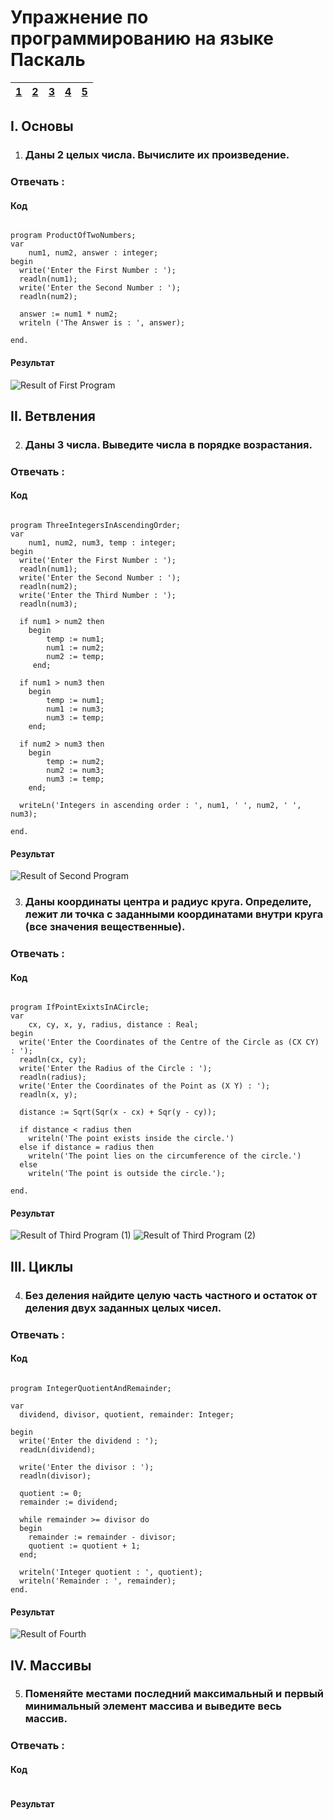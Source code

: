 # Упражнение по программированию на языке Паскаль

| <a href="#даны-2-целых-числа-вычислите-их-произведение">1</a> | <a href="#даны-3-числа-выведите-числа-в-порядке-возрастания">2</a> | <a href="#даны-координаты-центра-и-радиус-круга-определите-лежит-ли-точка-с-заданными-координатами-внутри-круга-все-значения-вещественные">3</a> | <a href="#без-деления-найдите-целую-часть-частного-и-остаток-от-деления-двух-заданных-целых-чисел">4</a> | <a href="#поменяйте-местами-последний-максимальный-и-первый-минимальный-элемент-массива-и-выведите-весь-массив">5</a> |
|:---|:---|:---|:---|:---|

## I. Основы

1. ### Даны 2 целых числа. Вычислите их произведение.

### Отвечать :

#### Код
```

program ProductOfTwoNumbers;
var
    num1, num2, answer : integer;
begin
  write('Enter the First Number : ');
  readln(num1);
  write('Enter the Second Number : ');
  readln(num2);
  
  answer := num1 * num2;
  writeln ('The Answer is : ', answer);
  
end.

```

#### Результат
![Result of First Program](https://raw.githubusercontent.com/FakeCoder01/TGU/main/1st%20Semester/Task%201/images/1.png)


## II. Ветвления

2. ### Даны 3 числа. Выведите числа в порядке возрастания.

### Отвечать :

#### Код
```

program ThreeIntegersInAscendingOrder;
var
    num1, num2, num3, temp : integer;
begin
  write('Enter the First Number : ');
  readln(num1);
  write('Enter the Second Number : ');
  readln(num2);
  write('Enter the Third Number : ');
  readln(num3);
  
  if num1 > num2 then
    begin
        temp := num1;
        num1 := num2;
        num2 := temp;
     end;
  
  if num1 > num3 then
    begin
        temp := num1;
        num1 := num3;
        num3 := temp;
    end;
  
  if num2 > num3 then
    begin
        temp := num2;
        num2 := num3;
        num3 := temp;
    end;
  
  writeLn('Integers in ascending order : ', num1, ' ', num2, ' ', num3);
  
end.

```

#### Результат
![Result of Second Program](https://github.com/FakeCoder01/TGU/blob/main/1st%20Semester/Task%201/images/2.png)


3. ### Даны координаты центра и радиус круга. Определите, лежит ли точка с заданными координатами внутри круга (все значения вещественные).

### Отвечать :

#### Код
```

program IfPointExixtsInACircle;
var
    cx, cy, x, y, radius, distance : Real;
begin
  write('Enter the Coordinates of the Centre of the Circle as (CX CY) : ');
  readln(cx, cy);
  write('Enter the Radius of the Circle : ');
  readln(radius);
  write('Enter the Coordinates of the Point as (X Y) : ');
  readln(x, y);
  
  distance := Sqrt(Sqr(x - cx) + Sqr(y - cy));
  
  if distance < radius then
    writeln('The point exists inside the circle.')
  else if distance = radius then
    writeln('The point lies on the circumference of the circle.')
  else
    writeln('The point is outside the circle.');
  
end.

```

#### Результат
![Result of Third Program (1)](https://raw.githubusercontent.com/FakeCoder01/TGU/main/1st%20Semester/Task%201/images/3-1.png)
![Result of Third Program (2)](https://raw.githubusercontent.com/FakeCoder01/TGU/main/1st%20Semester/Task%201/images/3-2.png)


## III. Циклы

4. ### Без деления найдите целую часть частного и остаток от деления двух заданных целых чисел.

### Отвечать :

#### Код
```

program IntegerQuotientAndRemainder;

var
  dividend, divisor, quotient, remainder: Integer;

begin
  write('Enter the dividend : ');
  readLn(dividend);
  
  write('Enter the divisor : ');
  readln(divisor);
  
  quotient := 0;
  remainder := dividend;
  
  while remainder >= divisor do
  begin
    remainder := remainder - divisor;
    quotient := quotient + 1;
  end;
  
  writeln('Integer quotient : ', quotient);
  writeln('Remainder : ', remainder);
end.

```

#### Результат
![Result of Fourth](https://raw.githubusercontent.com/FakeCoder01/TGU/main/1st%20Semester/Task%201/images/4.png)


## IV. Массивы

5. ### Поменяйте местами последний максимальный и первый минимальный элемент массива и выведите весь массив.

### Отвечать :

#### Код


```

```

#### Результат